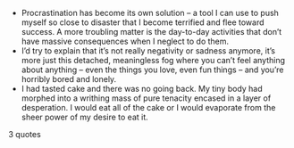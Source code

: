  - Procrastination has become its own solution – a tool I can use to push myself so close to disaster that I become terrified and flee toward success. A more troubling matter is the day-to-day activities that don’t have massive consequences when I neglect to do them.
 - I’d try to explain that it’s not really negativity or sadness anymore, it’s more just this detached, meaningless fog where you can’t feel anything about anything – even the things you love, even fun things – and you’re horribly bored and lonely.
 - I had tasted cake and there was no going back. My tiny body had morphed into a writhing mass of pure tenacity encased in a layer of desperation. I would eat all of the cake or I would evaporate from the sheer power of my desire to eat it.

3 quotes